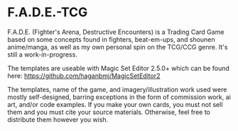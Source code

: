 # F.A.D.E.-TCG
F.A.D.E. (Fighter's Arena, Destructive Encounters) is a Trading Card Game based on some concepts found in fighters, beat-em-ups, and shounen anime/manga, as well as my own personal spin on the TCG/CCG genre. It's still a work-in-progress.

The templates are useable with Magic Set Editor 2.5.0+ which can be found here: https://github.com/haganbmj/MagicSetEditor2

The templates, name of the game, and imagery/illustration work used were mostly self-designed, barring exceptions in the form of commission work, ai art, and/or code examples. If you make your own cards, you must not sell them and you must cite your source materials. Otherwise, feel free to distribute them however you wish.